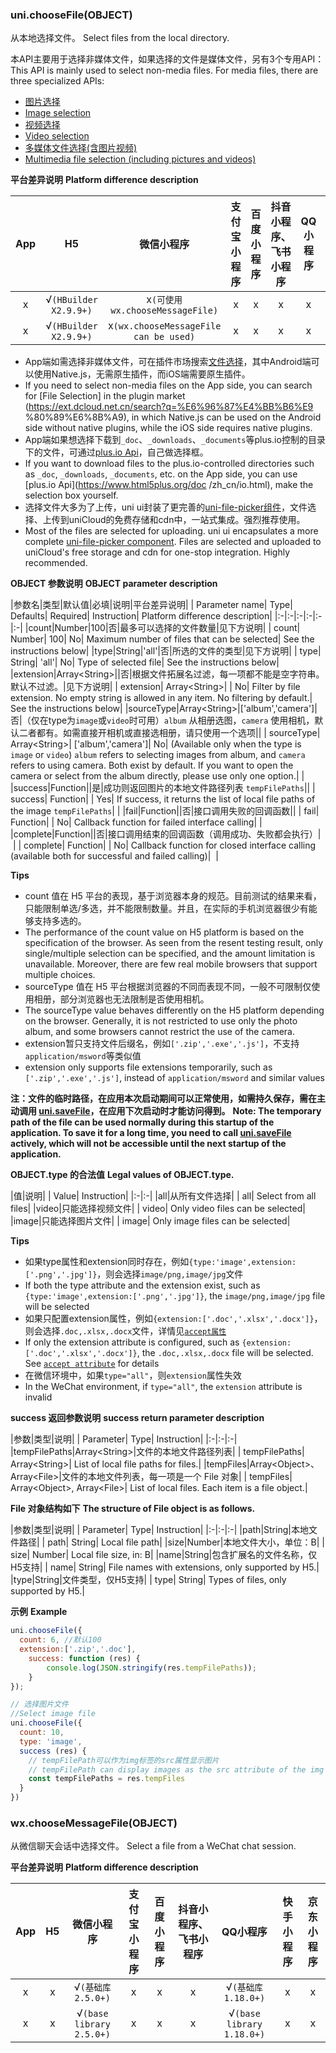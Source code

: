 ### uni.chooseFile(OBJECT)
从本地选择文件。
Select files from the local directory.

本API主要用于选择非媒体文件，如果选择的文件是媒体文件，另有3个专用API：
This API is mainly used to select non-media files. For media files, there are three specialized APIs:
- [图片选择](https://uniapp.dcloud.io/api/media/image?id=chooseimage)
- [Image selection](https://uniapp.dcloud.io/api/media/image?id=chooseimage)
- [视频选择](https://uniapp.dcloud.io/api/media/video?id=choosevideo)
- [Video selection](https://uniapp.dcloud.io/api/media/video?id=choosevideo)
- [多媒体文件选择(含图片视频)](https://uniapp.dcloud.io/api/media/video?id=choosemedia)
- [Multimedia file selection (including pictures and videos)](https://uniapp.dcloud.io/api/media/video?id=choosemedia)

**平台差异说明**
**Platform difference description**

|App|H5|微信小程序|支付宝小程序|百度小程序|抖音小程序、飞书小程序|QQ小程序|快手小程序|京东小程序|
|:-:|:-:|:-:|:-:|:-:|:-:|:-:|:-:|:-:|
|x|√`(HBuilder X2.9.9+)`|x`(可使用wx.chooseMessageFile)`|x|x|x|x|x|x|
|x|√`(HBuilder X2.9.9+)`|x`(wx.chooseMessageFile can be used)`|x|x|x|x|x|x|

- App端如需选择非媒体文件，可在插件市场搜索[文件选择](https://ext.dcloud.net.cn/search?q=文件选择)，其中Android端可以使用Native.js，无需原生插件，而iOS端需要原生插件。
- If you need to select non-media files on the App side, you can search for [File Selection] in the plugin market (https://ext.dcloud.net.cn/search?q=%E6%96%87%E4%BB%B6%E9 %80%89%E6%8B%A9), in which Native.js can be used on the Android side without native plugins, while the iOS side requires native plugins.
- App端如果想选择下载到`_doc`、`_downloads`、`_documents`等plus.io控制的目录下的文件，可通过[plus.io Api](https://www.html5plus.org/doc/zh_cn/io.html)，自己做选择框。
- If you want to download files to the plus.io-controlled directories such as `_doc`, `_downloads`, `_documents`, etc. on the App side, you can use [plus.io Api](https://www.html5plus.org/doc /zh_cn/io.html), make the selection box yourself.
- 选择文件大多为了上传，uni ui封装了更完善的[uni-file-picker组件](https://ext.dcloud.net.cn/plugin?id=4079)，文件选择、上传到uniCloud的免费存储和cdn中，一站式集成。强烈推荐使用。
- Most of the files are selected for uploading. uni ui encapsulates a more complete [uni-file-picker component](https://ext.dcloud.net.cn/plugin?id=4079). Files are selected and uploaded to uniCloud's free storage and cdn for one-stop integration. Highly recommended.

**OBJECT 参数说明**
**OBJECT parameter description**

|参数名|类型|默认值|必填|说明|平台差异说明|
| Parameter name| Type| Defaults| Required| Instruction| Platform difference description|
|:-|:-|:-|:-|:-|:-|
|count|Number|100|否|最多可以选择的文件数量|见下方说明|
| count| Number| 100| No| Maximum number of files that can be selected| See the instructions below|
|type|String|'all'|否|所选的文件的类型|见下方说明|
| type| String| 'all'| No| Type of selected file| See the instructions below|
|extension|Array&lt;String&gt;||否|根据文件拓展名过滤，每一项都不能是空字符串。默认不过滤。|见下方说明|
| extension| Array\<String>| | No| Filter by file extension. No empty string is allowed in any item. No filtering by default.| See the instructions below|
|sourceType|Array&lt;String&gt;|['album','camera']|否|（仅在type为`image`或`video`时可用）`album` 从相册选图，`camera` 使用相机，默认二者都有。如需直接开相机或直接选相册，请只使用一个选项||
| sourceType| Array\<String>| \['album','camera']| No| (Available only when the type is `image` or `video`) `album` refers to selecting images from album, and `camera` refers to using camera. Both exist by default. If you want to open the camera or select from the album directly, please use only one option.| |
|success|Function||是|成功则返回图片的本地文件路径列表 `tempFilePaths`||
| success| Function| | Yes| If success, it returns the list of local file paths of the image `tempFilePaths`| |
|fail|Function||否|接口调用失败的回调函数||
| fail| Function| | No| Callback function for failed interface calling| |
|complete|Function||否|接口调用结束的回调函数（调用成功、失败都会执行）|&nbsp;|
| complete| Function| | No| Callback function for closed interface calling (available both for successful and failed calling)|  |

**Tips**

- count 值在 H5 平台的表现，基于浏览器本身的规范。目前测试的结果来看，只能限制单选/多选，并不能限制数量。并且，在实际的手机浏览器很少有能够支持多选的。
- The performance of the count value on H5 platform is based on the specification of the browser. As seen from the resent testing result, only single/multiple selection can be specified, and the amount limitation is unavailable. Moreover, there are few real mobile browsers that support multiple choices.
- sourceType 值在 H5 平台根据浏览器的不同而表现不同，一般不可限制仅使用相册，部分浏览器也无法限制是否使用相机。
- The sourceType value behaves differently on the H5 platform depending on the browser. Generally, it is not restricted to use only the photo album, and some browsers cannot restrict the use of the camera.
- extension暂只支持文件后缀名，例如`['.zip','.exe','.js']`，不支持`application/msword`等类似值
- extension only supports file extensions temporarily, such as `['.zip','.exe','.js']`, instead of `application/msword` and similar values

**注：文件的临时路径，在应用本次启动期间可以正常使用，如需持久保存，需在主动调用 [uni.saveFile](api/file/file?id=savefile)，在应用下次启动时才能访问得到。**
**Note: The temporary path of the file can be used normally during this startup of the application. To save it for a long time, you need to call [uni.saveFile](api/file/file?id=savefile) actively, which will not be accessible until the next startup of the application.**

**OBJECT.type 的合法值**
**Legal values of OBJECT.type.**

|值|说明|
| Value| Instruction|
|:-|:-|
|all|从所有文件选择|
| all| Select from all files|
|video|只能选择视频文件|
| video| Only video files can be selected|
|image|只能选择图片文件|
| image| Only image files can be selected|

**Tips**

- 如果type属性和extension同时存在，例如`{type:'image',extension:['.png','.jpg']}`，则会选择`image/png,image/jpg`文件
- If both the type attribute and the extension exist, such as `{type:'image',extension:['.png','.jpg']}`, the `image/png,image/jpg` file will be selected
- 如果只配置extension属性，例如`{extension:['.doc','.xlsx','.docx']}`，则会选择`.doc,.xlsx,.docx`文件，详情见[`accept属性`](https://developer.mozilla.org/zh-CN/docs/Web/HTML/Attributes/accept)
- If only the extension attribute is configured, such as `{extension:['.doc','.xlsx','.docx']}`, the `.doc,.xlsx,.docx` file will be selected. See [`accept attribute`](https://developer.mozilla.org/zh-CN/docs/Web/HTML/Attributes/accept) for details
- 在微信环境中，如果`type="all"`，则`extension`属性失效
- In the WeChat environment, if `type="all"`, the `extension` attribute is invalid

**success 返回参数说明**
**success return parameter description**

|参数|类型|说明|
| Parameter| Type| Instruction|
|:-|:-|:-|
|tempFilePaths|Array&lt;String&gt;|文件的本地文件路径列表|
| tempFilePaths| Array\<String>| List of local file paths for files.|
|tempFiles|Array&lt;Object&gt;、Array&lt;File&gt;|文件的本地文件列表，每一项是一个 File 对象|
| tempFiles| Array\<Object>, Array\<File>| List of local files. Each item is a file object.|

**File 对象结构如下**
**The structure of File object is as follows.**

|参数|类型|说明|
| Parameter| Type| Instruction|
|:-|:-|:-|
|path|String|本地文件路径|
| path| String| Local file path|
|size|Number|本地文件大小，单位：B|
| size| Number| Local file size, in: B|
|name|String|包含扩展名的文件名称，仅H5支持|
| name| String| File names with extensions, only supported by H5.|
|type|String|文件类型，仅H5支持|
| type| String| Types of files, only supported by H5.|

**示例**
**Example**

```javascript
uni.chooseFile({
  count: 6, //默认100
  extension:['.zip','.doc'],
	success: function (res) {
		console.log(JSON.stringify(res.tempFilePaths));
	}
});

// 选择图片文件
//Select image file
uni.chooseFile({
  count: 10,
  type: 'image',
  success (res) {
    // tempFilePath可以作为img标签的src属性显示图片
    // tempFilePath can display images as the src attribute of the img tags.
    const tempFilePaths = res.tempFiles
  }
})
```

### wx.chooseMessageFile(OBJECT)

从微信聊天会话中选择文件。
Select a file from a WeChat chat session.

**平台差异说明**
**Platform difference description**

|App|H5|微信小程序|支付宝小程序|百度小程序|抖音小程序、飞书小程序|QQ小程序|快手小程序|京东小程序|
|:-:|:-:|:-:|:-:|:-:|:-:|:-:|:-:|:-:|
|x|x|√`(基础库2.5.0+)`|x|x|x|√`(基础库1.18.0+)`|x|x|
|x|x|√`(base library 2.5.0+)`|x|x|x|√`(base library 1.18.0+)`|x|x|

